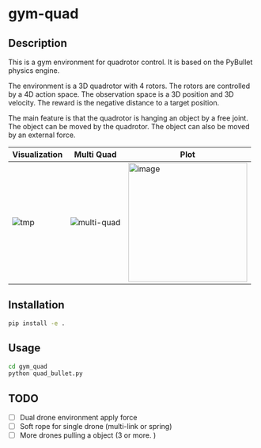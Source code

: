# gym-quad

## Description

This is a gym environment for quadrotor control. It is based on the PyBullet physics engine.

The environment is a 3D quadrotor with 4 rotors. The rotors are controlled by a 4D action space. The observation space is a 3D position and 3D velocity. The reward is the negative distance to a target position.

The main feature is that the quadrotor is hanging an object by a free joint. The object can be moved by the quadrotor. The object can also be moved by an external force. 

|Visualization|Multi Quad|Plot|
|-|-|-|
|![tmp](https://user-images.githubusercontent.com/60093981/231089933-e11f9e6c-9e10-406a-aed5-109ce2881d8a.gif)|![multi-quad](https://user-images.githubusercontent.com/60093981/231121359-4737dba0-174a-4285-b6b0-fc08b68af92f.gif)|<img width="240" alt="image" src="https://user-images.githubusercontent.com/60093981/231090020-a05d8195-8609-44b8-b51e-8c0dde97ab9d.png">|

## Installation

```bash
pip install -e .
```

## Usage

```bash
cd gym_quad
python quad_bullet.py
```

## TODO

- [ ] Dual drone environment apply force
- [ ] Soft rope for single drone (multi-link or spring)
- [ ] More drones pulling a object (3 or more. )